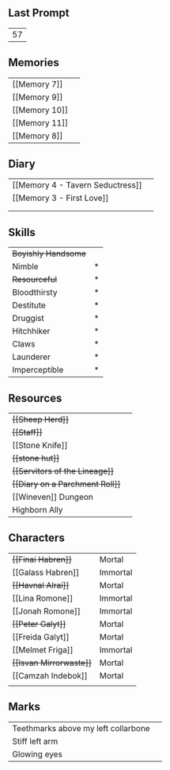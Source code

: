 ## Last Prompt
|     |
| --- |
|  57   |

## Memories

|     |  |
| --- | ----- |
|   [[Memory 7]]  |       |
|  [[Memory 9]]   |       |
|   [[Memory 10]]  |       |
|   [[Memory 11]]  |       |
|  [[Memory 8]]   |       |

## Diary

|     |     |
| --- | --- |
|  [[Memory 4 - Tavern Seductress]]   |     |
|   [[Memory 3 - First Love]]  |     |
|     |     |
|     |     |

## Skills

|                       |     |
| --------------------- | --- |
| ~~Boyishly Handsome~~ |     |
| Nimble                | *   |
| ~~Resourceful~~       | *   |
| Bloodthirsty          | *   |
| Destitute             | *   |
| Druggist              | *   |
| Hitchhiker            | *   |
| Claws                 | *   |
| Launderer             | *   |
| Imperceptible                      |    * |

## Resources

|                                  |     |
| -------------------------------- | --- |
| ~~[[Sheep Herd]]~~               |     |
| ~~[[Staff]]~~                    |     |
| [[Stone Knife]]                  |     |
| ~~[[stone hut]]~~                |     |
| ~~[[Servitors of the Lineage]]~~ |     |
| ~~[[Diary on a Parchment Roll]]~~    |     |
| [[Wineven]] Dungeon              |     |
| Highborn Ally                                 |     |

## Characters

|                           |          |
| ------------------------- | -------- |
| ~~[[Finai Habren]]~~      | Mortal   |
| [[Galass Habren]]         | Immortal |
| ~~[[Havnal Alrai]]~~      | Mortal   |
| [[Lina Romone]]           | Immortal |
| [[Jonah Romone]]          | Immortal |
| ~~[[Peter Galyt]]~~       | Mortal   |
| [[Freida Galyt]]          | Mortal   |
| [[Melmet Friga]]          | Immortal |
| ~~[[Isvan Mirrorwaste]]~~ | Mortal   |
| [[Camzah Indebok]]        |     Mortal     |
|                           |          |

## Marks

|                                     |     |
| ----------------------------------- | --- |
| Teethmarks above my left collarbone |     |
| Stiff left arm                      |     |
| Glowing eyes                                    |     |

